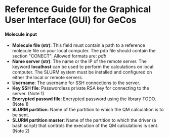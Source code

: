 Reference Guide for the Graphical User Interface (GUI) for GeCos
===================================================

#### Molecule input

* **Molecule file (str)**: This field must contain a path to a reference molecule file on your local computer. The pdb file should contain the  section "CONECT". Allowed formats are: *pdb*
* **Name server (str)**: The name or the IP of the remote server. The keyword **localhost** can be used to perform the calculations on local computer. The SLURM system must be installed and configured on either the local or remote servers.
* **Username**: The username for SSH connections to the server.
* **Key SSH file**: Passwordless private RSA key for connecting to the server. (Note 1)
* **Encrypted passwd file**: Encrypted password using the library TODO. (Note 1)
* **SLURM partition**: Name of the partition to which the QM calculation is to be sent.
* **SLURM partition master**: Name of the partition to which the driver (a bash script) that controls the execution of the QM calculations is sent. (Note 2)